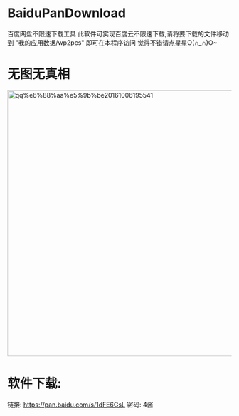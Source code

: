 # BaiduPanDownload
百度网盘不限速下载工具
此软件可实现百度云不限速下载,请将要下载的文件移动到     "我的应用数据/wp2pcs" 即可在本程序访问
觉得不错请点星星O(∩_∩)O~

# 无图无真相
<img class="alignnone size-full wp-image-99" src="http://www.mrs4s.top/wp-content/uploads/2016/10/QQ截图20161006195541.png" alt="qq%e6%88%aa%e5%9b%be20161006195541" width="721" height="597" />

# 软件下载:
链接: https://pan.baidu.com/s/1dFE6GsL 密码: 4酱
